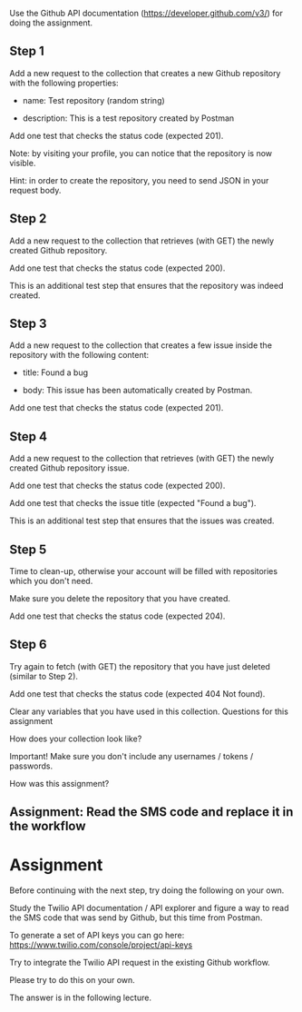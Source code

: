 Use the Github API documentation (https://developer.github.com/v3/) for doing the assignment.

## Step 1

Add a new request to the collection that creates a new Github repository with the following properties:

- name: Test repository (random string)

- description: This is a test repository created by Postman


Add one test that checks the status code (expected 201).

Note: by visiting your profile, you can notice that the repository is now visible.

Hint: in order to create the repository, you need to send JSON in your request body.


## Step 2

Add a new request to the collection that retrieves (with GET) the newly created Github repository.

Add one test that checks the status code (expected 200).

This is an additional test step that ensures that the repository was indeed created.


## Step 3

Add a new request to the collection that creates a few issue inside the repository with the following content:

- title: Found a bug

- body: This issue has been automatically created by Postman.

Add one test that checks the status code (expected 201).


## Step 4

Add a new request to the collection that retrieves (with GET) the newly created Github repository issue.

Add one test that checks the status code (expected 200).

Add one test that checks the issue title (expected "Found a bug").

This is an additional test step that ensures that the issues was created.


## Step 5

Time to clean-up, otherwise your account will be filled with repositories which you don't need.

Make sure you delete the repository that you have created.

Add one test that checks the status code (expected 204).


## Step 6

Try again to fetch (with GET) the repository that you have just deleted (similar to Step 2).

Add one test that checks the status code (expected 404 Not found).

Clear any variables that you have used in this collection.
Questions for this assignment

How does your collection look like?

Important! Make sure you don't include any usernames / tokens / passwords.

How was this assignment?


## Assignment: Read the SMS code and replace it in the workflow
# Assignment

Before continuing with the next step, try doing the following on your own.

Study the Twilio API documentation / API explorer and figure a way to read the SMS code that was send by Github, but this time from Postman.

To generate a set of API keys you can go here: https://www.twilio.com/console/project/api-keys

Try to integrate the Twilio API request in the existing Github workflow.

Please try to do this on your own.

The answer is in the following lecture. 
